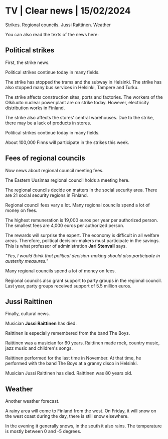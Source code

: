 # TV \| Clear news \| 15/02/2024

Strikes. Regional councils. Jussi Raittinen. Weather

You can also read the texts of the news here:

## Political strikes

First, the strike news.

Political strikes continue today in many fields.

The strike has stopped the trams and the subway in Helsinki. The strike has also stopped many bus services in Helsinki, Tampere and Turku.

The strike affects construction sites, ports and factories. The workers of the Olkiluoto nuclear power plant are on strike today. However, electricity distribution works in Finland.

The strike also affects the stores' central warehouses. Due to the strike, there may be a lack of products in stores.

Political strikes continue today in many fields.

About 100,000 Finns will participate in the strikes this week.

## Fees of regional councils

Now news about regional council meeting fees.

The Eastern Uusimaa regional council holds a meeting here.

The regional councils decide on matters in the social security area. There are 21 social security regions in Finland.

Regional council fees vary a lot. Many regional councils spend a lot of money on fees.

The highest remuneration is 19,000 euros per year per authorized person. The smallest fees are 4,000 euros per authorized person.

The rewards will surprise the expert. The economy is difficult in all welfare areas. Therefore, political decision-makers must participate in the savings. This is what professor of administration **Jari Stenvall** says.

*"Yes, I would think that political decision-making should also participate in austerity measures."*

Many regional councils spend a lot of money on fees.

Regional councils also grant support to party groups in the regional council. Last year, party groups received support of 5.5 million euros.

## Jussi Raittinen

Finally, cultural news.

Musician **Jussi Raittinen** has died.

Raittinen is especially remembered from the band The Boys.

Raittinen was a musician for 60 years. Raittinen made rock, country music, jazz music and children's songs.

Raittinen performed for the last time in November. At that time, he performed with the band The Boys at a granny disco in Helsinki.

Musician Jussi Raittinen has died. Raittinen was 80 years old.

## Weather

Another weather forecast.

A rainy area will come to Finland from the west. On Friday, it will snow on the west coast during the day, there is still snow elsewhere.

In the evening it generally snows, in the south it also rains. The temperature is mostly between 0 and -5 degrees.

